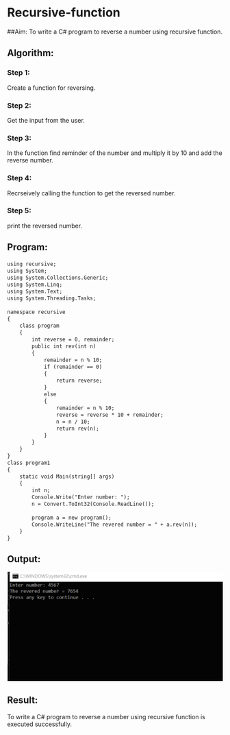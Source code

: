 # Recursive-function

##Aim: To write a C# program to reverse a number using recursive function.

## Algorithm:
### Step 1:
Create a function for reversing.

### Step 2:
Get the input from the user.

### Step 3:
In the function find reminder of the number and multiply it by 10 and add the reverse number.

### Step 4:
Recrseively calling the function to get the reversed number.

### Step 5:
print the reversed number.
## Program:
```
using recursive;
using System;
using System.Collections.Generic;
using System.Linq;
using System.Text;
using System.Threading.Tasks;

namespace recursive
{
    class program
    {
        int reverse = 0, remainder;
        public int rev(int n)
        {
            remainder = n % 10;
            if (remainder == 0)
            {
                return reverse;
            }
            else
            {
                remainder = n % 10;
                reverse = reverse * 10 + remainder;
                n = n / 10;
                return rev(n);
            }
        }
    }
}
class program1
{
    static void Main(string[] args)
    {
        int n;
        Console.Write("Enter number: ");
        n = Convert.ToInt32(Console.ReadLine());

        program a = new program();
        Console.WriteLine("The revered number = " + a.rev(n));
    }
}
```
## Output:
![output](https://github.com/jhansi21005096/Recursive-function/blob/main/out2.png)
## Result:
To write a C# program to reverse a number using recursive function is executed successfully.
